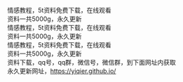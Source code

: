 

<!---
多行注释三个横杠

```
多行不显示代码只显示源码
# 标题
## 标题
### 标题要有空格和警号之间
- Bulleted
- List
1. Numbered
2. List
**加粗** 
 _斜体_ 
 `_config.yml` 变细
[Link](url) 
![Image](src)
[链接](https://baidu.com/) 链接
![星空](http://seopic.699pic.com/photo/50021/5261.jpg_wh1200.jpg)图片
```
-->

情感教程，5t资料免费下载，在线观看<br/>
资料一共5000g，永久更新<br/>
情感教程，5t资料免费下载，在线观看<br/>
资料一共5000g，永久更新<br/>
情感教程，5t资料免费下载，在线观看<br/>
资料一共5000g，永久更新<br/>
资料下载，qq号，qq群，微信号，微信群，到下面网址内获取<br/>
永久更新网址，https://yiqier.github.io/
